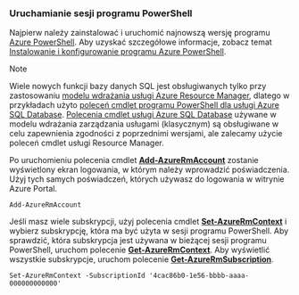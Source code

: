 
### <a name="start-your-powershell-session"></a>Uruchamianie sesji programu PowerShell
Najpierw należy zainstalować i uruchomić najnowszą wersję programu [Azure PowerShell](https://msdn.microsoft.com/library/mt619274\(v=azure.300\).aspx). Aby uzyskać szczegółowe informacje, zobacz temat [Instalowanie i konfigurowanie programu Azure PowerShell](/powershell/azureps-cmdlets-docs).

> [!NOTE]
> Wiele nowych funkcji bazy danych SQL jest obsługiwanych tylko przy zastosowaniu [modelu wdrażania usługi Azure Resource Manager](../articles/azure-resource-manager/resource-group-overview.md), dlatego w przykładach użyto [poleceń cmdlet programu PowerShell dla usługi Azure SQL Database](https://msdn.microsoft.com/library/azure/mt574084\(v=azure.300\).aspx). [Polecenia cmdlet usługi Azure SQL Database](https://msdn.microsoft.com/library/azure/dn546723\(v=azure.300\).aspx) używane w modelu wdrażania zarządzania usługami (klasycznym) są obsługiwane w celu zapewnienia zgodności z poprzednimi wersjami, ale zalecamy użycie poleceń cmdlet usługi Resource Manager.
> 
> 

Po uruchomieniu polecenia cmdlet [**Add-AzureRmAccount**](https://msdn.microsoft.com/library/azure/mt619267\(v=azure.300\).aspx) zostanie wyświetlony ekran logowania, w którym należy wprowadzić poświadczenia. Użyj tych samych poświadczeń, których używasz do logowania w witrynie Azure Portal.

    Add-AzureRmAccount

Jeśli masz wiele subskrypcji, użyj polecenia cmdlet [**Set-AzureRmContext**](https://msdn.microsoft.com/library/azure/mt619263\(v=azure.300\).aspx) i wybierz subskrypcję, która ma być użyta w sesji programu PowerShell. Aby sprawdzić, która subskrypcja jest używana w bieżącej sesji programu PowerShell, uruchom polecenie [**Get-AzureRmContext**](https://msdn.microsoft.com/library/azure/mt619265\(v=azure.300\).aspx). Aby wyświetlić wszystkie subskrypcje, uruchom polecenie [**Get-AzureRmSubscription**](https://msdn.microsoft.com/library/azure/mt619284\(v=azure.300\).aspx).

    Set-AzureRmContext -SubscriptionId '4cac86b0-1e56-bbbb-aaaa-000000000000'


<!--HONumber=Jan17_HO3-->


